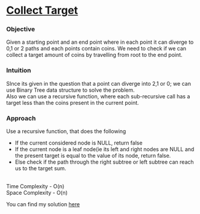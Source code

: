 # [Collect Target](https://github.com/dscnsec/DSC-NSEC-Algorithms/blob/master/6.%20Binary%20Tree/collect_target/collect_target.md)

### Objective

Given a starting point and an end point where in each point it can diverge to 0,1 or 2 paths and each points contain coins. We need to check if we can collect a target amount of coins by travelling from root to the end point.

### Intuition

SInce its given in the question that a point can diverge into 2,1 or 0; we can use Binary Tree data structure to solve the problem.<br>
Also we can use a recursive function, where each sub-recursive call has a target less than the coins present in the current point.

### Approach

Use a recursive function, that does the following<br>
- If the current considered node is NULL, return false
- If the current node is a leaf node(ie its left and right nodes are NULL and the present target is equal to the value of its node, return false.
- Else check if the path through the right subtree or left subtree can reach us to the target sum. 
<br><br>


Time Complexity - O(n) <br>
Space Complexity - O(n) <br>


You can find my solution [here](https://github.com/dscnsec/DSC-NSEC-Algorithms/blob/master/6.%20Binary%20Tree/collect_target/collect_target_harikrishnan.cpp)

